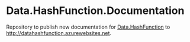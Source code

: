 Data.HashFunction.Documentation
===============================

Repository to publish new documentation for [Data.HashFunction](https://github.com/brandondahler/Data.HashFunction/) to http://datahashfunction.azurewebsites.net.
